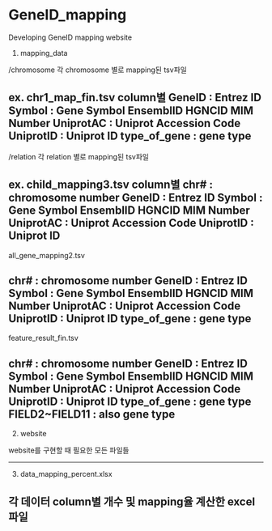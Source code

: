 # GeneID_mapping
Developing GeneID mapping website

1) mapping_data

/chromosome
각 chromosome 별로 mapping된 tsv파일

ex. chr1_map_fin.tsv column별
GeneID : Entrez ID
Symbol : Gene Symbol
EnsemblID
HGNCID
MIM Number
UniprotAC : Uniprot Accession Code
UniprotID : Uniprot ID
type_of_gene : gene type
------------------------------------------------------------------------------------

/relation
각 relation 별로 mapping된 tsv파일

ex. child_mapping3.tsv column별
chr# : chromosome number
GeneID : Entrez ID
Symbol : Gene Symbol
EnsemblID
HGNCID
MIM Number
UniprotAC : Uniprot Accession Code
UniprotID : Uniprot ID
------------------------------------------------------------------------------------

all_gene_mapping2.tsv

chr# : chromosome number
GeneID : Entrez ID
Symbol : Gene Symbol
EnsemblID
HGNCID
MIM Number
UniprotAC : Uniprot Accession Code
UniprotID : Uniprot ID
type_of_gene : gene type
------------------------------------------------------------------------------------

feature_result_fin.tsv

chr# : chromosome number
GeneID : Entrez ID
Symbol : Gene Symbol
EnsemblID
HGNCID
MIM Number
UniprotAC : Uniprot Accession Code
UniprotID : Uniprot ID
type_of_gene : gene type
FIELD2~FIELD11 : also gene type
------------------------------------------------------------------------------------

2) website

website를 구현할 때 필요한 모든 파일들

------------------------------------------------------------------------------------

3) data_mapping_percent.xlsx

각 데이터 column별 개수 및 mapping율 계산한 excel파일
------------------------------------------------------------------------------------
